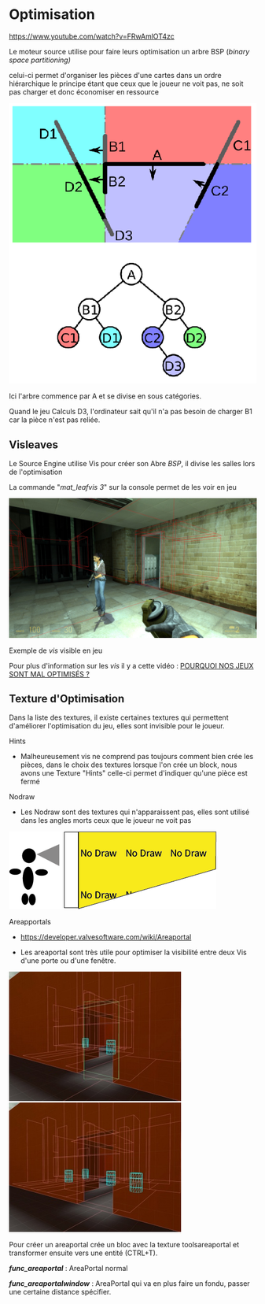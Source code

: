 # Optimisation

<https://www.youtube.com/watch?v=FRwAmlOT4zc>

Le moteur source utilise pour faire leurs optimisation un arbre BSP (*binary space partitioning)*

celui-ci permet d'organiser les pièces d'une cartes dans un ordre hiérarchique le principe étant que ceux que le joueur ne voit pas, ne soit pas charger et donc économiser en ressource

![](img/image66.png)

Ici l'arbre commence par A et se divise en sous catégories.

Quand le jeu Calculs D3, l'ordinateur sait qu'il n'a pas besoin de charger B1 car la pièce n'est pas reliée.

## Visleaves

Le Source Engine utilise Vis pour créer son Abre *BSP*, il divise les salles lors de l'optimisation

La commande "*mat_leafvis 3*" sur la console permet de les voir en jeu

![](img/image67.jpg)

Exemple de *vis* visible en jeu

Pour plus d'information sur les *vis* il y a cette vidéo : [POURQUOI NOS JEUX SONT MAL OPTIMISÉS ?](https://www.youtube.com/watch?v=FRwAmlOT4zc)

## Texture d'Optimisation

Dans la liste des textures, il existe certaines textures qui permettent d'améliorer l'optimisation du jeu, elles sont invisible pour le joueur.

Hints

- Malheureusement vis ne comprend pas toujours comment bien crée les pièces, dans le choix des textures lorsque l'on crée un block, nous avons une Texture "Hints" celle-ci permet d'indiquer qu'une pièce est fermé

Nodraw

- Les Nodraw sont des textures qui n'apparaissent pas, elles sont utilisé dans les angles morts ceux que le joueur ne voit pas

![](img/image68.png)

Areapportals

- <https://developer.valvesoftware.com/wiki/Areaportal>

- Les areaportal sont très utile pour optimiser la visibilité entre deux Vis d'une porte ou d'une fenêtre.

![](img/image69.jpg) ![](img/image70.jpg)

Pour créer un areaportal crée un bloc avec la texture toolsareaportal et transformer ensuite vers une entité (CTRL+T).

***func_areaportal*** : AreaPortal normal

***func_areaportalwindow*** : AreaPortal qui va en plus faire un fondu, passer une certaine distance spécifier.

<div style="page-break-after: always"></div>